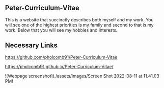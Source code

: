 ## Peter-Curriculum-Vitae
This is a website that succinctly describes both myself and my work. You will see one of the highest priorities is my family and second to that is my work. Below that you will see my hobbies and interests. 

## Necessary Links

https://github.com/pholcomb91/Peter-Curriculum-Vitae

https://pholcomb91.github.io/Peter-Curriculum-Vitae/

![Webpage screenshot](./assets/images/Screen Shot 2022-08-11 at 11.41.03 PM)